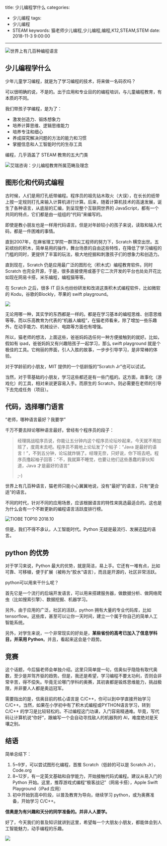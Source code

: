 title: 少儿编程学什么
categories: 
- 少儿编程
tags: 
- 少儿编程
- STEAM
keywords: 猫老师少儿编程,少儿编程,编程,K12,STEAM,STEM
date: 2018-11-3 9:00:00

---

![世界上有几百种编程语言](http://static.catxn.zongbutech.com/images/15409758368145.jpg-o)

## 少儿编程学什么

少年儿童学习编程，就是为了学习编程的技术，将来做一名码农吗？

可以很明确的说，不是的。出于应用和专业目的的编程培训，与儿童编程教育，有本质的不同。

我们带孩子学编程，是为了：

- 激发创造力、锻炼想象力
- 培养计算思维、逻辑思维能力
- 培养专注和细心
- 养成探究解决问题的方法的能力和习惯
- 掌握信息和人工智能时代的生存工具

编程，几乎涵盖了 STEAM 教育的五大门类

![艾瑞咨询：少儿编程教育所属范畴及理念](http://static.catxn.zongbutech.com/images/15409777202660.jpg-o)

<!-- more -->

## 图形化和代码式编程

古时候，人们是用打孔纸带编程。程序员的祖先钻木取火（大误），在长长的纸带上按一定规则打孔来输入计算机进行计算。后来，随着计算机技术的高速发展，诞生了各种语言，从底层的汇编，到呈现整个互联网世界的 JavaScript，都有一个共同的特点，它们都是由一组组的“代码”来编写的。

即使是教小朋友也是一样用代码语言。但是对年龄较小的孩子来说，读取和输入代码，都是一件困难的事情。

直到2007年，在麻省理工学院一群顶尖工程师的努力下，Scratch 横空出世。五彩缤纷的积木，简单易用的操作，舞台场景的自由这些特性，在降低了学习编程的门槛的同时，更提供了丰富的玩法，极大地挖掘和刺激孩子们的想象力和创造力。

直到现在，Scratch 仍是应用最广泛的图形化（积木式）编程教育软件。同时 Scratch 也完全开源，于是，很多直接使用或基于它二次开发的平台也处处开花比如现在网易卡搭，米乐编程，编程猫等等。

在 Scratch 之后，很多 IT 巨头也纷纷研发和改进这类积木式编程软件，比如微软的 Kodu，谷歌的Blockly，苹果的 swift playground。

![](http://static.catxn.zongbutech.com/images/15409872979366.jpg-o)


无论用哪一种，其实学的东西都是一样的。都是在学习基本的编程思维、创意思维等等。而以乐高教育为代表的“机器人编程”，在猫老师看来，除了增加一些乐趣外，在动手能力、机械设计、电路等方面也有增强。

所以，猫老师的想法，上面这些，爸爸妈妈选任何一种方便接触到的就好。比如，假如有 ipad，爸爸妈妈又有兴趣陪孩子一起学习，那么 swift playground 就是个极佳的工具。它绚丽的界面，引人入胜的故事，一步步引导学习，是非常棒的体验。

对于学龄前的小朋友，MIT 提供的一个低龄版的“Scratch Jr”也可以试试。

当然，对于零基础的小朋友，学习这些都还是有一些门槛的。这方面，故事化（游戏化）的工具，相对来说更容易入手。而原生的 Scratch，则必需要在老师的引导下去完成任务（项目）。

## 代码，选择哪门语言

“老师，哪种语言最好？我要学”

千万不要去辩论哪种语言最好。曾经有个程序员的段子：

> 经理挑战程序员说，你能让五分钟内这个程序员论坛吵起来，今天就不用加班了，度周末去吧。程序员不屑地上论坛发了个帖子：“Java 是最好的语言！”，不到五分钟，论坛就炸锅了。经理无奈，只好说，你下班去吧。程序员撸起袖子回答：“不，我就算不睡觉，也要让他们这些愚蠢的家伙知道，Java 才是最好的语言” 
> 
> ;-)

世界上有几百种语言，猫老师只能小心翼翼地说，没有“最好”的语言，只有“更合适”的语言。

不同的时代，针对不同的应用场景，应该根据语言的特性来挑选最适合的。这也是为什么会有一个不断更新的编程语言活跃度排行榜。

![TIOBE TOP10 2018.10](http://static.catxn.zongbutech.com/images/15409768135989.jpg-o)

但是，我们不得不承认，人工智能时代。Python 无疑是最流行、发展迅猛的语言。

## python 的优势

对于学习来说，Python 最大的优势，就是简洁，易上手。它还有一堆有点，比如可靠、可移植，便于扩展（被称为“胶水”语言），而且是开源的，社区非常活跃。

python可以用来干什么呢？

首先它是一个流行的后端开发语言，可以用来搭建服务器，做数据分析、做网络爬虫（比如搜索引擎）、数据挖掘、机器学习。

另外，由于应用的广泛，社区的活跃，python 拥有大量的专业代码库，比如 tensorflow。这些库，甚至可以让你一天时间，建立一个属于你自己的简单人工智能系统。

另外，对学生来说，一个非常现实的好处是，**某些省份的高考已加入了信息学科目，并采用 Python**。并且，看起来这会是个趋势。 

## 竞赛

这个话题，今后猫老师会单独介绍。这里只简单提一句，信奥似乎隐隐有取代奥数，至少是并驾齐驱的趋势。但是，我还是希望，学习编程不要太功利，否则会非常辛苦，得不偿失。毕竟无论哪门学科的奥赛，其初衷都是锻炼思维能力，挑战极限，并非要人人都是奥运冠军。

需要指出的是，信奥目前的核心语言是 C/C++，你可以到中学直接开始学习 C/C++。当然，如果在小学初中有了积木式编程或PYTHON语言学习，转到 C/C++ 的学习是比较轻松的。不过编程这门功课，入门容易精通难。毕竟，写代码让计算机说“你好”，跟编写一个会自动寻找敌人的机器狗的 AI，难度绝对是天壤之别。

## 结语

简单总结下：

1. 5~9岁，可以尝试图形化编程，首推 Scratch（低龄的可以是 Scratch Jr），Code.org
2. 8~12岁，有一定英文基础和自学能力，开始接触代码式编程。建议从易入门的 Python 开始。这里，推荐游戏式编程“极客战记”（网易卡搭），Apple Swift Playground（iPad 应用）
3. 初中开始到高中阶段，以普及教育为导向，继续学习 python，或为奥赛准备，开始学习 C/C++。

**信奥是为有兴趣和天分的同学准备的。并非人人要学。**

好了，今天我们的普及知识就讲到这里，希望每一个大朋友小朋友，都能体会到人工智能魅力，动手编程的乐趣。

![](http://static.catxn.zongbutech.com/images/15409781515433.jpg-o)


